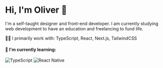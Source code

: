 # Hi, I'm Oliver 👋

I'm a self-taught designer and front-end developer. I am currently studying web development to have an education and freelancing to fund life.

👨‍💻 I primarily work with: TypeScript, React, Next.js, TailwindCSS

#### 🤔 I'm currently learning:
![TypeScript](https://img.shields.io/badge/TypeScript-007ACC?style=for-the-badge&logo=typescript&logoColor=white) ![React Native](https://img.shields.io/badge/React%20Native-blue?&style=for-the-badge&logo=React&logoColor=61DAFB) 

<!--
**olivercederborg/olivercederborg** is a ✨ _special_ ✨ repository because its `README.md` (this file) appears on your GitHub profile.

Here are some ideas to get you started:

- 🔭 I’m currently working on ...
- 🌱 I’m currently learning ...
- 👯 I’m looking to collaborate on ...
- 🤔 I’m looking for help with ...
- 💬 Ask me about ...
- 📫 How to reach me: ...
- 😄 Pronouns: ...
- ⚡ Fun fact: ...
-->
